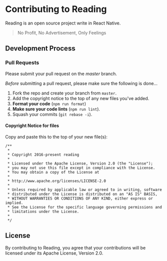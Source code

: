 # Contributing to Reading

Reading is an open source project write in React Native.

>No Profit, No Advertisement, Only Feelings

## Development Process

### Pull Requests

Please submit your pull request on the *master* branch. 

*Before* submitting a pull request, please make sure the following is done…

1. Fork the repo and create your branch from `master`.
2. Add the copyright notice to the top of any new files you've added.
3. **Format your code** (`npm run format`)
4. **Make sure your code lints** (`npm run lint`).
5. Squash your commits (`git rebase -i`).

#### Copyright Notice for files

Copy and paste this to the top of your new file(s):

```JS
/**
 *
 * Copyright 2016-present reading
 *
 * Licensed under the Apache License, Version 2.0 (the "License");
 * you may not use this file except in compliance with the License.
 * You may obtain a copy of the License at
 *
 * http://www.apache.org/licenses/LICENSE-2.0
 *
 * Unless required by applicable law or agreed to in writing, software
 * distributed under the License is distributed on an "AS IS" BASIS,
 * WITHOUT WARRANTIES OR CONDITIONS OF ANY KIND, either express or implied.
 * See the License for the specific language governing permissions and
 * limitations under the License.
 *
 */
```

## License

By contributing to Reading, you agree that your contributions will be licensed under its Apache License, Version 2.0.
